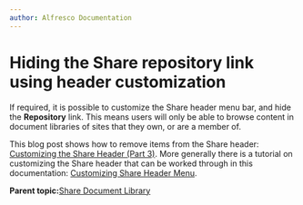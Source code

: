 ```yaml
---
author: Alfresco Documentation
---
```


# Hiding the Share repository link using header customization

If required, it is possible to customize the Share header menu bar, and hide the **Repository** link. This means users will only be able to browse content in document libraries of sites that they own, or are a member of.

This blog post shows how to remove items from the Share header: [Customizing the Share Header \(Part 3\)](https://www.alfresco.com/blogs/developer/2013/09/16/customizing-the-share-header-part-3/). More generally there is a tutorial on customizing the Share header that can be worked through in this documentation: [Customizing Share Header Menu](dev-extensions-share-tutorials-custom-share-header-menu.md).

**Parent topic:**[Share Document Library](../concepts/share-repodoclib.md)

